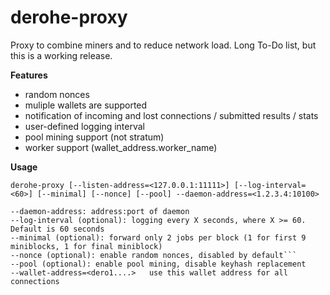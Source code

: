 # derohe-proxy

Proxy to combine miners and to reduce network load.
Long To-Do list, but this is a working release.

**Features**
- random nonces
- muliple wallets are supported
- notification of incoming and lost connections / submitted results / stats
- user-defined logging interval
- pool mining support (not stratum)
- worker support (wallet_address.worker_name)

**Usage**

```derohe-proxy [--listen-address=<127.0.0.1:11111>] [--log-interval=<60>] [--minimal] [--nonce] [--pool] --daemon-address=<1.2.3.4:10100>```

```--listen-address (optional): bind to address:port for incoming miner connections. By default, proxy listens on 0.0.0.0:10200
--daemon-address: address:port of daemon
--log-interval (optional): logging every X seconds, where X >= 60. Default is 60 seconds
--minimal (optional): forward only 2 jobs per block (1 for first 9 miniblocks, 1 for final miniblock)
--nonce (optional): enable random nonces, disabled by default```
--pool (optional): enable pool mining, disable keyhash replacement
--wallet-address=<dero1....>   use this wallet address for all connections
